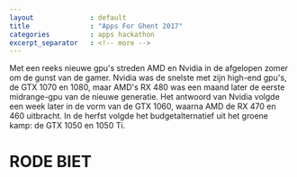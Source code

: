 ```yaml
---
layout              : default
title               : "Apps For Ghent 2017"
categories          : apps hackathon
excerpt_separator   : <!-- more -->
---
```


Met een reeks nieuwe gpu's streden AMD en Nvidia in de afgelopen zomer om de gunst van de gamer. Nvidia was de snelste met zijn high-end gpu's, de GTX 1070 en 1080, maar AMD's RX 480 was een maand later de eerste midrange-gpu van de nieuwe generatie. Het antwoord van Nvidia volgde een week later in de vorm van de GTX 1060, waarna AMD de RX 470 en 460 uitbracht. In de herfst volgde het budgetalternatief uit het groene kamp: de GTX 1050 en 1050 Ti.

<!-- more -->

RODE BIET
=========